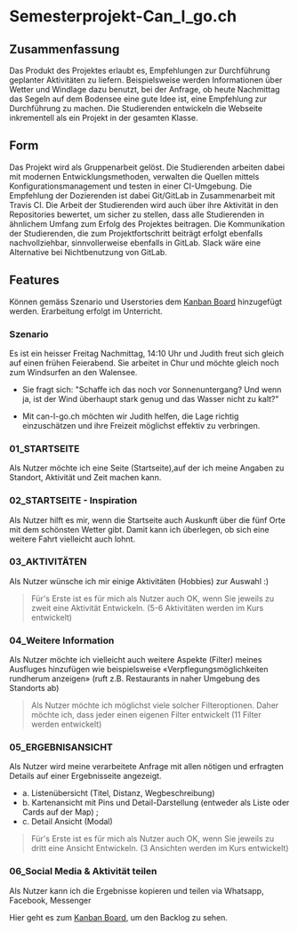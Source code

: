 # Semesterprojekt-Can_I_go.ch

## Zusammenfassung
Das Produkt des Projektes erlaubt es, Empfehlungen zur Durchführung geplanter Aktivitäten zu liefern.
Beispielsweise werden Informationen über Wetter und Windlage dazu benutzt, bei der Anfrage, ob heute Nachmittag das Segeln auf dem Bodensee eine gute Idee ist, eine Empfehlung zur Durchführung zu machen.
Die Studierenden entwickeln die Webseite inkrementell als ein Projekt in der gesamten Klasse.

## Form
Das Projekt wird als Gruppenarbeit gelöst.
Die Studierenden arbeiten dabei mit modernen Entwicklungsmethoden, verwalten die Quellen mittels Konfigurationsmanagement und testen in einer CI-Umgebung.
Die Empfehlung der Dozierenden ist dabei Git/GitLab in Zusammenarbeit mit Travis CI.
Die Arbeit der Studierenden wird auch über ihre Aktivität in den Repositories bewertet, um sicher zu stellen, dass alle Studierenden in ähnlichem Umfang zum Erfolg des Projektes beitragen.
Die Kommunikation der Studierenden, die zum Projektfortschritt beiträgt erfolgt ebenfalls nachvollziehbar, sinnvollerweise ebenfalls in GitLab. Slack wäre eine Alternative bei Nichtbenutzung von GitLab.

## Features

Können gemäss Szenario und Userstories dem  [Kanban Board](http://767727-5.web1.fh-htwchur.ch/kanboard/board/1 "Kanban Board") hinzugefügt werden.  Erarbeitung erfolgt im Unterricht. 

### Szenario

Es ist ein heisser Freitag Nachmittag, 14:10 Uhr und Judith freut sich gleich auf einen frühen Feierabend. Sie arbeitet in Chur und möchte gleich noch zum Windsurfen an den Walensee. 

* Sie fragt sich: "Schaffe ich das noch vor Sonnenuntergang? Und wenn ja, ist der Wind überhaupt stark genug und das Wasser nicht zu kalt?"

* Mit can-I-go.ch möchten wir Judith helfen, die Lage richtig einzuschätzen und ihre Freizeit möglichst effektiv zu verbringen. 

### 01_STARTSEITE
Als Nutzer möchte ich eine Seite (Startseite),auf der ich meine Angaben zu Standort, Aktivität und Zeit machen kann.  

### 02_STARTSEITE - Inspiration

Als Nutzer hilft es mir, wenn die Startseite auch Auskunft über die fünf Orte mit dem schönsten Wetter gibt. Damit kann ich überlegen, ob sich eine weitere Fahrt vielleicht auch lohnt. 

### 03_AKTIVITÄTEN

Als Nutzer wünsche ich mir einige Aktivitäten (Hobbies) zur Auswahl :) 

>   Für's Erste ist es für mich als Nutzer auch OK, wenn Sie jeweils zu zweit eine Aktivität Entwickeln.  (5-6 Aktivitäten werden im Kurs entwickelt)

### 04_Weitere Information

Als Nutzer möchte ich vielleicht auch weitere Aspekte (Filter) meines Ausfluges hinzufügen wie beispielsweise «Verpflegungsmöglichkeiten rundherum anzeigen» (ruft z.B. Restaurants in naher Umgebung des Standorts ab)

>   Als Nutzer möchte ich möglichst viele solcher Filteroptionen. Daher möchte ich, dass jeder einen eigenen Filter entwickelt (11 Filter werden entwickelt)

### 05_ERGEBNISANSICHT

Als Nutzer wird meine verarbeitete Anfrage mit allen nötigen und erfragten Details auf einer Ergebnisseite angezeigt.

* a.		Listenübersicht (Titel, Distanz, Wegbeschreibung)
* b.		Kartenansicht mit Pins und Detail-Darstellung (entweder als Liste oder Cards auf der Map) ;
* c.		Detail Ansicht (Modal) 

>  Für's Erste ist es für mich als Nutzer auch OK, wenn Sie jeweils zu dritt eine Ansicht Entwickeln.  (3 Ansichten werden im Kurs entwickelt)

### 06_Social Media & Aktivität teilen

Als Nutzer kann ich die Ergebnisse kopieren und teilen via Whatsapp, Facebook, Messenger

	
Hier geht es zum [Kanban Board](http://767727-5.web1.fh-htwchur.ch/kanboard/board/1 "Kanban Board"), um den Backlog zu sehen. 
